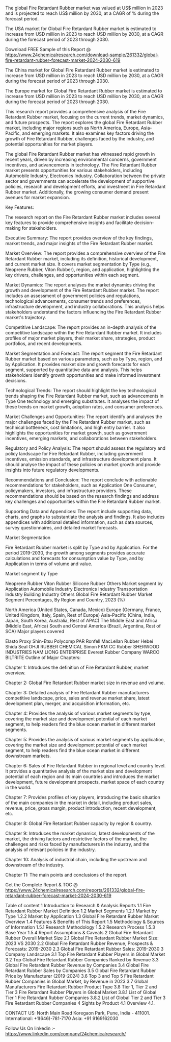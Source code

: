 The global Fire Retardant Rubber market was valued at US$ million in 2023 and is projected to reach US$ million by 2030, at a CAGR of % during the forecast period.

The USA market for Global Fire Retardant Rubber market is estimated to increase from USD million in 2023 to reach USD million by 2030, at a CAGR during the forecast period of 2023 through 2030.

Download FREE Sample of this Report @ https://www.24chemicalresearch.com/download-sample/261332/global-fire-retardant-rubber-forecast-market-2024-2030-619

The China market for Global Fire Retardant Rubber market is estimated to increase from USD million in 2023 to reach USD million by 2030, at a CAGR during the forecast period of 2023 through 2030.

The Europe market for Global Fire Retardant Rubber market is estimated to increase from USD million in 2023 to reach USD million by 2030, at a CAGR during the forecast period of 2023 through 2030.

This research report provides a comprehensive analysis of the Fire Retardant Rubber market, focusing on the current trends, market dynamics, and future prospects. The report explores the global Fire Retardant Rubber market, including major regions such as North America, Europe, Asia-Pacific, and emerging markets. It also examines key factors driving the growth of Fire Retardant Rubber, challenges faced by the industry, and potential opportunities for market players.

The global Fire Retardant Rubber market has witnessed rapid growth in recent years, driven by increasing environmental concerns, government incentives, and advancements in technology. The Fire Retardant Rubber market presents opportunities for various stakeholders, including Automobile Industry, Electronics Industry. Collaboration between the private sector and governments can accelerate the development of supportive policies, research and development efforts, and investment in Fire Retardant Rubber market. Additionally, the growing consumer demand present avenues for market expansion.

Key Features:

The research report on the Fire Retardant Rubber market includes several key features to provide comprehensive insights and facilitate decision-making for stakeholders.

Executive Summary: The report provides overview of the key findings, market trends, and major insights of the Fire Retardant Rubber market.

Market Overview: The report provides a comprehensive overview of the Fire Retardant Rubber market, including its definition, historical development, and current market size. It covers market segmentation by Type (e.g., Neoprene Rubber, Viton Rubber), region, and application, highlighting the key drivers, challenges, and opportunities within each segment.

Market Dynamics: The report analyses the market dynamics driving the growth and development of the Fire Retardant Rubber market. The report includes an assessment of government policies and regulations, technological advancements, consumer trends and preferences, infrastructure development, and industry collaborations. This analysis helps stakeholders understand the factors influencing the Fire Retardant Rubber market's trajectory.

Competitive Landscape: The report provides an in-depth analysis of the competitive landscape within the Fire Retardant Rubber market. It includes profiles of major market players, their market share, strategies, product portfolios, and recent developments.

Market Segmentation and Forecast: The report segment the Fire Retardant Rubber market based on various parameters, such as by Type, region, and by Application. It provides market size and growth forecasts for each segment, supported by quantitative data and analysis. This helps stakeholders identify growth opportunities and make informed investment decisions.

Technological Trends: The report should highlight the key technological trends shaping the Fire Retardant Rubber market, such as advancements in Type One technology and emerging substitutes. It analyses the impact of these trends on market growth, adoption rates, and consumer preferences.

Market Challenges and Opportunities: The report identify and analyses the major challenges faced by the Fire Retardant Rubber market, such as technical bottleneck, cost limitations, and high entry barrier. It also highlights the opportunities for market growth, such as government incentives, emerging markets, and collaborations between stakeholders.

Regulatory and Policy Analysis: The report should assess the regulatory and policy landscape for Fire Retardant Rubber, including government incentives, emission standards, and infrastructure development plans. It should analyse the impact of these policies on market growth and provide insights into future regulatory developments.

Recommendations and Conclusion: The report conclude with actionable recommendations for stakeholders, such as Application One Consumer, policymakers, investors, and infrastructure providers. These recommendations should be based on the research findings and address key challenges and opportunities within the Fire Retardant Rubber market.

Supporting Data and Appendices: The report include supporting data, charts, and graphs to substantiate the analysis and findings. It also includes appendices with additional detailed information, such as data sources, survey questionnaires, and detailed market forecasts.

Market Segmentation

Fire Retardant Rubber market is split by Type and by Application. For the period 2019-2030, the growth among segments provides accurate calculations and forecasts for consumption value by Type, and by Application in terms of volume and value.

Market segment by Type

Neoprene Rubber
Viton Rubber
Silicone Rubber
Others
Market segment by Application
Automobile Industry
Electronics Industry
Transportation Industry
Building Industry
Others
Global Fire Retardant Rubber Market Segment Percentages, By Region and Country, 2023 (%)

North America (United States, Canada, Mexico)
Europe (Germany, France, United Kingdom, Italy, Spain, Rest of Europe)
Asia-Pacific (China, India, Japan, South Korea, Australia, Rest of APAC)
The Middle East and Africa (Middle East, Africa)
South and Central America (Brazil, Argentina, Rest of SCA)
Major players covered

Elasto Proxy
Shin-Etsu
Polycomp
PAR
Ronfell
MacLellan Rubber
Hebei Shida Seal
OHJI RUBBER CHEMICAL
Simon FKM
CC Rubber
SHERWOOD INDUSTRIES
NAM LIONG ENTERPRISE
Everest Rubber Company
WARCO BILTRITE
Outline of Major Chapters:

Chapter 1: Introduces the definition of Fire Retardant Rubber, market overview.

Chapter 2: Global Fire Retardant Rubber market size in revenue and volume.

Chapter 3: Detailed analysis of Fire Retardant Rubber manufacturers competitive landscape, price, sales and revenue market share, latest development plan, merger, and acquisition information, etc.

Chapter 4: Provides the analysis of various market segments by type, covering the market size and development potential of each market segment, to help readers find the blue ocean market in different market segments.

Chapter 5: Provides the analysis of various market segments by application, covering the market size and development potential of each market segment, to help readers find the blue ocean market in different downstream markets.

Chapter 6: Sales of Fire Retardant Rubber in regional level and country level. It provides a quantitative analysis of the market size and development potential of each region and its main countries and introduces the market development, future development prospects, market space of each country in the world.

Chapter 7: Provides profiles of key players, introducing the basic situation of the main companies in the market in detail, including product sales, revenue, price, gross margin, product introduction, recent development, etc.

Chapter 8: Global Fire Retardant Rubber capacity by region & country.

Chapter 9: Introduces the market dynamics, latest developments of the market, the driving factors and restrictive factors of the market, the challenges and risks faced by manufacturers in the industry, and the analysis of relevant policies in the industry.

Chapter 10: Analysis of industrial chain, including the upstream and downstream of the industry.

Chapter 11: The main points and conclusions of the report.

Get the Complete Report & TOC @ https://www.24chemicalresearch.com/reports/261332/global-fire-retardant-rubber-forecast-market-2024-2030-619

Table of content
1 Introduction to Research & Analysis Reports
1.1 Fire Retardant Rubber Market Definition
1.2 Market Segments
1.2.1 Market by Type
1.2.2 Market by Application
1.3 Global Fire Retardant Rubber Market Overview
1.4 Features & Benefits of This Report
1.5 Methodology & Sources of Information
1.5.1 Research Methodology
1.5.2 Research Process
1.5.3 Base Year
1.5.4 Report Assumptions & Caveats
2 Global Fire Retardant Rubber Overall Market Size
2.1 Global Fire Retardant Rubber Market Size: 2023 VS 2030
2.2 Global Fire Retardant Rubber Revenue, Prospects & Forecasts: 2019-2030
2.3 Global Fire Retardant Rubber Sales: 2019-2030
3 Company Landscape
3.1 Top Fire Retardant Rubber Players in Global Market
3.2 Top Global Fire Retardant Rubber Companies Ranked by Revenue
3.3 Global Fire Retardant Rubber Revenue by Companies
3.4 Global Fire Retardant Rubber Sales by Companies
3.5 Global Fire Retardant Rubber Price by Manufacturer (2019-2024)
3.6 Top 3 and Top 5 Fire Retardant Rubber Companies in Global Market, by Revenue in 2023
3.7 Global Manufacturers Fire Retardant Rubber Product Type
3.8 Tier 1, Tier 2 and Tier 3 Fire Retardant Rubber Players in Global Market
3.8.1 List of Global Tier 1 Fire Retardant Rubber Companies
3.8.2 List of Global Tier 2 and Tier 3 Fire Retardant Rubber Companies
4 Sights by Product
4.1 Overview
4.1.

CONTACT US:
North Main Road Koregaon Park, Pune, India - 411001.
International: +1(646)-781-7170
Asia: +91 9169162030

Follow Us On linkedin :- https://www.linkedin.com/company/24chemicalresearch/
